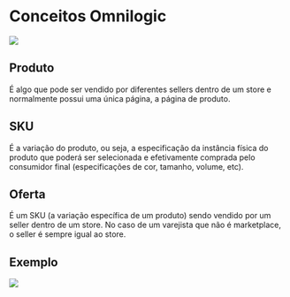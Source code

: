 # Conceitos Omnilogic

![](integration/concept.png)

## Produto

É algo que pode ser vendido por diferentes sellers dentro de um store e normalmente possui uma única página, a página de produto.

## SKU

É a variação do produto, ou seja, a especificação da instância física do produto que poderá ser selecionada e efetivamente comprada pelo consumidor final (especificações de cor, tamanho, volume, etc).

## Oferta

É um SKU (a variação específica de um produto) sendo vendido por um seller dentro de um store. No caso de um varejista que não é marketplace, o seller é sempre igual ao store.

## Exemplo

![](integration/concept-example.png)
